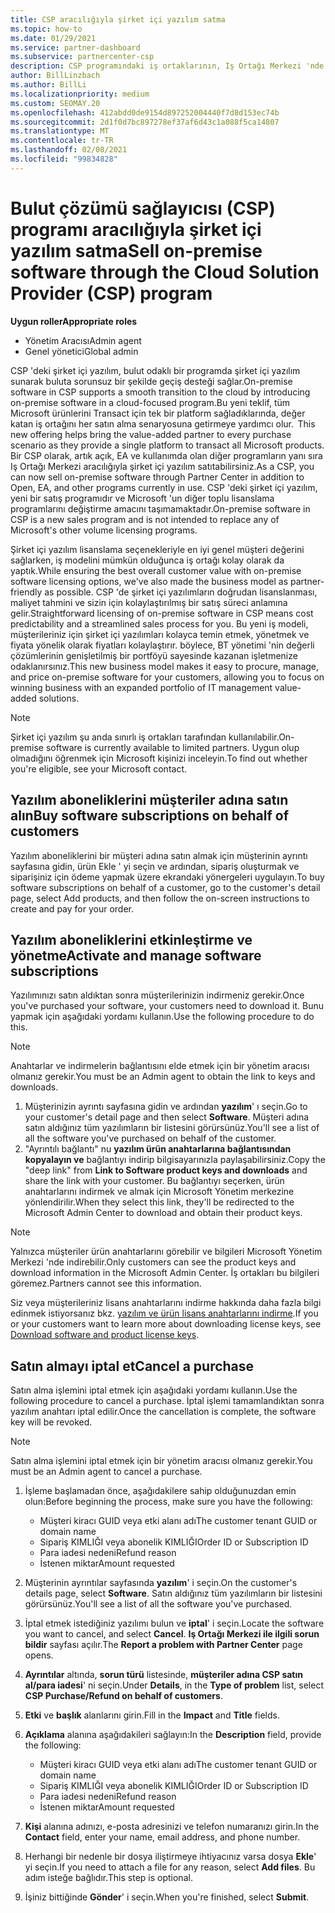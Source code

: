 ```yaml
---
title: CSP aracılığıyla şirket içi yazılım satma
ms.topic: how-to
ms.date: 01/29/2021
ms.service: partner-dashboard
ms.subservice: partnercenter-csp
description: CSP programındaki iş ortaklarının, Iş Ortağı Merkezi 'nde müşteri adına şirket içi yazılım abonelikleri satın alma, yönetme, satma ve iptal etme işlemlerini nasıl sağlayabileceğini öğrenin.
author: BillLinzbach
ms.author: BillLi
ms.localizationpriority: medium
ms.custom: SEOMAY.20
ms.openlocfilehash: 412abdd0de9154d897252004440f7d8d153ec74b
ms.sourcegitcommit: 2d1f0d7bc897278ef37af6d43c1a088f5ca14807
ms.translationtype: MT
ms.contentlocale: tr-TR
ms.lasthandoff: 02/08/2021
ms.locfileid: "99834828"
---
```

# <a name="sell-on-premise-software-through-the-cloud-solution-provider-csp-program"></a><span data-ttu-id="6677f-103">Bulut çözümü sağlayıcısı (CSP) programı aracılığıyla şirket içi yazılım satma</span><span class="sxs-lookup"><span data-stu-id="6677f-103">Sell on-premise software through the Cloud Solution Provider (CSP) program</span></span>

<span data-ttu-id="6677f-104">**Uygun roller**</span><span class="sxs-lookup"><span data-stu-id="6677f-104">**Appropriate roles**</span></span>

- <span data-ttu-id="6677f-105">Yönetim Aracısı</span><span class="sxs-lookup"><span data-stu-id="6677f-105">Admin agent</span></span>
- <span data-ttu-id="6677f-106">Genel yönetici</span><span class="sxs-lookup"><span data-stu-id="6677f-106">Global admin</span></span>

<span data-ttu-id="6677f-107">CSP 'deki şirket içi yazılım, bulut odaklı bir programda şirket içi yazılım sunarak buluta sorunsuz bir şekilde geçiş desteği sağlar.</span><span class="sxs-lookup"><span data-stu-id="6677f-107">On-premise software in CSP supports a smooth transition to the cloud by introducing on-premise software in a cloud-focused program.</span></span><span data-ttu-id="6677f-108">Bu yeni teklif, tüm Microsoft ürünlerini Transact için tek bir platform sağladıklarında, değer katan iş ortağını her satın alma senaryosuna getirmeye yardımcı olur.</span><span class="sxs-lookup"><span data-stu-id="6677f-108">  This new offering helps bring the value-added partner to every purchase scenario as they provide a single platform to transact all Microsoft products.</span></span> <span data-ttu-id="6677f-109">Bir CSP olarak, artık açık, EA ve kullanımda olan diğer programların yanı sıra Iş Ortağı Merkezi aracılığıyla şirket içi yazılım satıtabilirsiniz.</span><span class="sxs-lookup"><span data-stu-id="6677f-109">As a CSP, you can now sell on-premise software through Partner Center in addition to Open, EA, and other programs currently in use.</span></span> <span data-ttu-id="6677f-110">CSP 'deki şirket içi yazılım, yeni bir satış programıdır ve Microsoft 'un diğer toplu lisanslama programlarını değiştirme amacını taşımamaktadır.</span><span class="sxs-lookup"><span data-stu-id="6677f-110">On-premise software in CSP is a new sales program and is not intended to replace any of Microsoft's other volume licensing programs.</span></span> 
 
<span data-ttu-id="6677f-111">Şirket içi yazılım lisanslama seçenekleriyle en iyi genel müşteri değerini sağlarken, iş modelini mümkün olduğunca iş ortağı kolay olarak da yaptık.</span><span class="sxs-lookup"><span data-stu-id="6677f-111">While ensuring the best overall customer value with on-premise software licensing options, we've also made the business model as partner-friendly as possible.</span></span> <span data-ttu-id="6677f-112">CSP 'de şirket içi yazılımların doğrudan lisanslanması, maliyet tahmini ve sizin için kolaylaştırılmış bir satış süreci anlamına gelir.</span><span class="sxs-lookup"><span data-stu-id="6677f-112">Straightforward licensing of on-premise software in CSP means cost predictability and a streamlined sales process for you.</span></span> <span data-ttu-id="6677f-113">Bu yeni iş modeli, müşterileriniz için şirket içi yazılımları kolayca temin etmek, yönetmek ve fiyata yönelik olarak fiyatları kolaylaştırır. böylece, BT yönetimi 'nin değerli çözümlerinin genişletilmiş bir portföyü sayesinde kazanan işletmenize odaklanırsınız.</span><span class="sxs-lookup"><span data-stu-id="6677f-113">This new business model makes it easy to procure, manage, and price on-premise software for your customers, allowing you to focus on winning business with an expanded portfolio of IT management value-added solutions.</span></span> 

>[!NOTE]
><span data-ttu-id="6677f-114">Şirket içi yazılım şu anda sınırlı iş ortakları tarafından kullanılabilir.</span><span class="sxs-lookup"><span data-stu-id="6677f-114">On-premise software is currently available to limited partners.</span></span> <span data-ttu-id="6677f-115">Uygun olup olmadığını öğrenmek için Microsoft kişinizi inceleyin.</span><span class="sxs-lookup"><span data-stu-id="6677f-115">To find out whether you're eligible, see your Microsoft contact.</span></span> 


## <a name="buy-software-subscriptions-on-behalf-of-customers"></a><span data-ttu-id="6677f-116">Yazılım aboneliklerini müşteriler adına satın alın</span><span class="sxs-lookup"><span data-stu-id="6677f-116">Buy software subscriptions on behalf of customers</span></span>

<span data-ttu-id="6677f-117">Yazılım aboneliklerini bir müşteri adına satın almak için müşterinin ayrıntı sayfasına gidin, ürün Ekle ' yi seçin ve ardından, sipariş oluşturmak ve siparişiniz için ödeme yapmak üzere ekrandaki yönergeleri uygulayın.</span><span class="sxs-lookup"><span data-stu-id="6677f-117">To buy software subscriptions on behalf of a customer, go to the customer's detail page, select Add products, and then follow the on-screen instructions to create and pay for your order.</span></span>

## <a name="activate-and-manage-software-subscriptions"></a><span data-ttu-id="6677f-118">Yazılım aboneliklerini etkinleştirme ve yönetme</span><span class="sxs-lookup"><span data-stu-id="6677f-118">Activate and manage software subscriptions</span></span>

<span data-ttu-id="6677f-119">Yazılımınızı satın aldıktan sonra müşterilerinizin indirmeniz gerekir.</span><span class="sxs-lookup"><span data-stu-id="6677f-119">Once you've purchased your software, your customers need to download it.</span></span> <span data-ttu-id="6677f-120">Bunu yapmak için aşağıdaki yordamı kullanın.</span><span class="sxs-lookup"><span data-stu-id="6677f-120">Use the following procedure to do this.</span></span>

>[!NOTE]
><span data-ttu-id="6677f-121">Anahtarlar ve indirmelerin bağlantısını elde etmek için bir yönetim aracısı olmanız gerekir.</span><span class="sxs-lookup"><span data-stu-id="6677f-121">You must be an Admin agent to obtain the link to keys and downloads.</span></span>

1. <span data-ttu-id="6677f-122">Müşterinizin ayrıntı sayfasına gidin ve ardından **yazılım**' ı seçin.</span><span class="sxs-lookup"><span data-stu-id="6677f-122">Go to your customer's detail page and then select **Software**.</span></span> <span data-ttu-id="6677f-123">Müşteri adına satın aldığınız tüm yazılımların bir listesini görürsünüz.</span><span class="sxs-lookup"><span data-stu-id="6677f-123">You'll see a list of all the software you've purchased on behalf of the customer.</span></span>
2. <span data-ttu-id="6677f-124">"Ayrıntılı bağlantı" nu **yazılım ürün anahtarlarına bağlantısından kopyalayın ve** bağlantıyı indirip bilgisayarınızla paylaşabilirsiniz.</span><span class="sxs-lookup"><span data-stu-id="6677f-124">Copy the "deep link" from **Link to Software product keys and downloads** and share the link with your customer.</span></span> <span data-ttu-id="6677f-125">Bu bağlantıyı seçerken, ürün anahtarlarını indirmek ve almak için Microsoft Yönetim merkezine yönlendirilir.</span><span class="sxs-lookup"><span data-stu-id="6677f-125">When they select this link, they'll be redirected to the Microsoft Admin Center to download and obtain their product keys.</span></span>

>[!NOTE]
><span data-ttu-id="6677f-126">Yalnızca müşteriler ürün anahtarlarını görebilir ve bilgileri Microsoft Yönetim Merkezi 'nde indirebilir.</span><span class="sxs-lookup"><span data-stu-id="6677f-126">Only customers can see the product keys and download information in the Microsoft Admin Center.</span></span> <span data-ttu-id="6677f-127">İş ortakları bu bilgileri göremez.</span><span class="sxs-lookup"><span data-stu-id="6677f-127">Partners cannot see this information.</span></span>

<span data-ttu-id="6677f-128">Siz veya müşterileriniz lisans anahtarlarını indirme hakkında daha fazla bilgi edinmek istiyorsanız bkz. [yazılım ve ürün lisans anahtarlarını indirme](https://go.microsoft.com/fwlink/p/?linkid=2152525).</span><span class="sxs-lookup"><span data-stu-id="6677f-128">If you or your customers want to learn more about downloading license keys, see [Download software and product license keys](https://go.microsoft.com/fwlink/p/?linkid=2152525).</span></span>

## <a name="cancel-a-purchase"></a><span data-ttu-id="6677f-129">Satın almayı iptal et</span><span class="sxs-lookup"><span data-stu-id="6677f-129">Cancel a purchase</span></span>

<span data-ttu-id="6677f-130">Satın alma işlemini iptal etmek için aşağıdaki yordamı kullanın.</span><span class="sxs-lookup"><span data-stu-id="6677f-130">Use the following procedure to cancel a purchase.</span></span> <span data-ttu-id="6677f-131">İptal işlemi tamamlandıktan sonra yazılım anahtarı iptal edilir.</span><span class="sxs-lookup"><span data-stu-id="6677f-131">Once the cancellation is complete, the software key will be revoked.</span></span> 

>[!NOTE]
><span data-ttu-id="6677f-132">Satın alma işlemini iptal etmek için bir yönetim aracısı olmanız gerekir.</span><span class="sxs-lookup"><span data-stu-id="6677f-132">You must be an Admin agent to cancel a purchase.</span></span> 

1.  <span data-ttu-id="6677f-133">İşleme başlamadan önce, aşağıdakilere sahip olduğunuzdan emin olun:</span><span class="sxs-lookup"><span data-stu-id="6677f-133">Before beginning the process, make sure you have the following:</span></span> 
    - <span data-ttu-id="6677f-134">Müşteri kiracı GUID veya etki alanı adı</span><span class="sxs-lookup"><span data-stu-id="6677f-134">The customer tenant GUID or domain name</span></span>
    - <span data-ttu-id="6677f-135">Sipariş KIMLIĞI veya abonelik KIMLIĞI</span><span class="sxs-lookup"><span data-stu-id="6677f-135">Order ID or Subscription ID</span></span>
    - <span data-ttu-id="6677f-136">Para iadesi nedeni</span><span class="sxs-lookup"><span data-stu-id="6677f-136">Refund reason</span></span>
    - <span data-ttu-id="6677f-137">İstenen miktar</span><span class="sxs-lookup"><span data-stu-id="6677f-137">Amount requested</span></span>

2.  <span data-ttu-id="6677f-138">Müşterinin ayrıntılar sayfasında **yazılım**' i seçin.</span><span class="sxs-lookup"><span data-stu-id="6677f-138">On the customer's details page, select **Software**.</span></span> <span data-ttu-id="6677f-139">Satın aldığınız tüm yazılımların bir listesini görürsünüz.</span><span class="sxs-lookup"><span data-stu-id="6677f-139">You'll see a list of all the software you've purchased.</span></span> 

3.  <span data-ttu-id="6677f-140">İptal etmek istediğiniz yazılımı bulun ve **iptal**' i seçin.</span><span class="sxs-lookup"><span data-stu-id="6677f-140">Locate the software you want to cancel, and select **Cancel**.</span></span> <span data-ttu-id="6677f-141">**Iş Ortağı Merkezi ile ilgili sorun bildir** sayfası açılır.</span><span class="sxs-lookup"><span data-stu-id="6677f-141">The **Report a problem with Partner Center** page opens.</span></span> 

4.  <span data-ttu-id="6677f-142">**Ayrıntılar** altında, **sorun türü** listesinde, **müşteriler adına CSP satın al/para iadesi**' ni seçin.</span><span class="sxs-lookup"><span data-stu-id="6677f-142">Under **Details**, in the **Type of problem** list, select **CSP Purchase/Refund on behalf of customers**.</span></span>

5.  <span data-ttu-id="6677f-143">**Etki** ve **başlık** alanlarını girin.</span><span class="sxs-lookup"><span data-stu-id="6677f-143">Fill in the **Impact** and **Title** fields.</span></span> 

6.  <span data-ttu-id="6677f-144">**Açıklama** alanına aşağıdakileri sağlayın:</span><span class="sxs-lookup"><span data-stu-id="6677f-144">In the **Description** field, provide the following:</span></span> 
    -   <span data-ttu-id="6677f-145">Müşteri kiracı GUID veya etki alanı adı</span><span class="sxs-lookup"><span data-stu-id="6677f-145">The customer tenant GUID or domain name</span></span>
    -   <span data-ttu-id="6677f-146">Sipariş KIMLIĞI veya abonelik KIMLIĞI</span><span class="sxs-lookup"><span data-stu-id="6677f-146">Order ID or Subscription ID</span></span>
    -   <span data-ttu-id="6677f-147">Para iadesi nedeni</span><span class="sxs-lookup"><span data-stu-id="6677f-147">Refund reason</span></span>
    -   <span data-ttu-id="6677f-148">İstenen miktar</span><span class="sxs-lookup"><span data-stu-id="6677f-148">Amount requested</span></span>

7.  <span data-ttu-id="6677f-149">**Kişi** alanına adınızı, e-posta adresinizi ve telefon numaranızı girin.</span><span class="sxs-lookup"><span data-stu-id="6677f-149">In the **Contact** field, enter your name, email address, and phone number.</span></span> 

8.  <span data-ttu-id="6677f-150">Herhangi bir nedenle bir dosya iliştirmeye ihtiyacınız varsa dosya **Ekle**' yi seçin.</span><span class="sxs-lookup"><span data-stu-id="6677f-150">If you need to attach a file for any reason, select **Add files**.</span></span> <span data-ttu-id="6677f-151">Bu adım isteğe bağlıdır.</span><span class="sxs-lookup"><span data-stu-id="6677f-151">This step is optional.</span></span> 

9.  <span data-ttu-id="6677f-152">İşiniz bittiğinde **Gönder**' i seçin.</span><span class="sxs-lookup"><span data-stu-id="6677f-152">When you're finished, select **Submit**.</span></span>